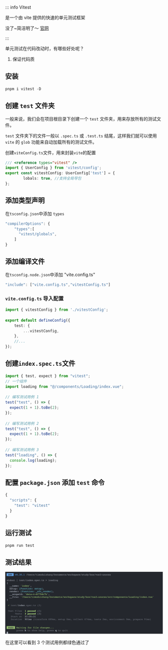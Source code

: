 ::: info Vitest

是一个由 vite 提供的快速的单元测试框架


没了~简洁明了～ [官网](https://cn.vitest.dev/)

:::

单元测试在代码改动时，有哪些好处呢？

1. 保证代码质 

## 安装

```ts
pnpm i vitest -D
```

## 创建 `test` 文件夹

一般来说，我们会在项目根目录下创建一个 `test` 文件夹，用来存放所有的测试文件。

`test` 文件夹下的文件一般以 `.spec.ts` 或 `.test.ts` 结尾，这样我们就可以使用 `vite` 的 `glob` 功能来自动加载所有的测试文件。
 


创建`viteConfig.ts`文件，用来封装`vite`的配置
```ts
/// <reference types="vitest" /> 
import { UserConfig } from 'vitest/config';
export const vitestConfig: UserConfig['test'] = {
        lobals: true, //支持全局导包
};
```

## 添加类型声明

在`tsconfig.json`中添加 `types`

```ts
"compilerOptions": {
    "types":[
      "vitest/globals",
    ]
}
```

## 添加编译文件

在`tsconfig.node.json`中添加 "vite.config.ts"

```ts
"include": ["vite.config.ts","vitestConfig.ts"]
 ```



### `vite.config.ts` 导入配置
```ts
import { vitestConfig } from './vitestConfig';

export default defineConfig({
    test: {
        ...vitestConfig,
    },
    //...
});
```

## 创建`index.spec.ts`文件

```ts
import { test, expect } from "vitest";
// 一个组件
import loading from "@/components/Loading/index.vue";

// 编写测试用例 1
test("test", () => {
  expect(1 + 1).toBe(2);
});

// 编写测试用例 2
test("test", () => {
  expect(1 + 1).toBe(2);
});

// 编写测试用例 3
test("loading", () => {
  console.log(loading);
});
```

## 配置 `package.json` 添加 `test` 命令

```ts
{
  "scripts": {
    "test": "vitest"
  }
}
```

## 运行测试

```ts
pnpm run test
```

## 测试结果

![run](/images/web/pnpmtest.png)

在这里可以看到 3 个测试用例都绿色通过了

